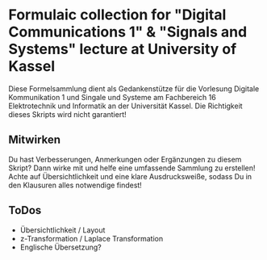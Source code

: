 # Formulaic collection for "Digital Communications 1" & "Signals and Systems" lecture at University of Kassel

Diese Formelsammlung dient als Gedankenstütze für die Vorlesung Digitale Kommunikation 1 und Singale und Systeme am Fachbereich 16 Elektrotechnik und Informatik an der Universität Kassel. Die Richtigkeit dieses Skripts wird nicht garantiert! 

## Mitwirken

Du hast Verbesserungen, Anmerkungen oder Ergänzungen zu diesem Skript? Dann wirke mit und helfe eine umfassende Sammlung zu erstellen! Achte auf Übersichtlichkeit und eine klare Ausdrucksweiße, sodass Du in den Klausuren alles notwendige findest!

## ToDos

- Übersichtlichkeit / Layout
- z-Transformation / Laplace Transformation
- Englische Übersetzung?